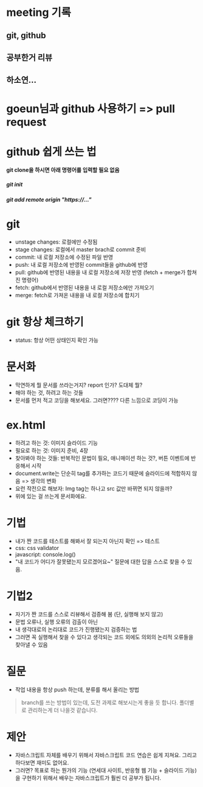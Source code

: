 # meeting 기록

## git, github
## 공부한거 리뷰
## 하소연...

# goeun님과 github 사용하기 => pull request

# github 쉽게 쓰는 법

#### git clone을 하시면 아래 명령어를 입력할 필요 없음
##### git init
##### git add remote origin "https://..."

# git

- unstage changes: 로컬에만 수정됨
- stage changes: 로컬에서 master brach로 commit 준비
- commit: 내 로컬 저장소에 수정된 파일 반영
- push: 내 로컬 저장소에 반영된 commit들을 github에 반영
- pull: github에 반영된 내용을 내 로컬 저장소에 저장 반영 (fetch + merge가 합쳐진 명령어)
- fetch: github에서 반영된 내용을 내 로컬 저장소에만 가져오기
- merge: fetch로 가져온 내용을 내 로컬 저장소에 합치기

# git 항상 체크하기

- status: 항상 어떤 상태인지 확인 가능

# 문서화

- 막연하게 뭘 문서를 쓰라는거지? report 인가? 도대체 뭘?
- 해야 하는 것, 하려고 하는 것들
- 문서를 먼저 적고 코딩을 해보세요. 그러면???? 다른 느낌으로 코딩이 가능

# ex.html

- 하려고 하는 것: 이미지 슬라이드 기능
- 필요로 하는 것: 이미지 준비, 4장
- 찾아봐야 하는 것들: 반복적인 문법이 필요, 애니매이션 하는 것?, 버튼 이벤트에 반응해서 시작
- document.write는 단순히 tag를 추가하는 코드기 때문에 슬라이드에 적합하지 않음 => 생각의 변화
- 요런 작전으로 해보자: Img tag는 하나고 src 값만 바뀌면 되지 않을까?
- 위에 있는 걸 쓰는게 문서화에요.

# 기법

- 내가 짠 코드를 테스트를 해봐서 잘 되는지 아닌지 확인 => 테스트
- css: css validator
- javascript: console.log()
- "내 코드가 어디가 잘못됐는지 모르겠어요~" 질문에 대한 답을 스스로 찾을 수 있음.

# 기법2

- 자기가 짠 코드를 스스로 리뷰해서 검증해 봄 (단, 실행해 보지 않고)
- 문법 오류나, 실행 오류의 검출이 아닌
- 내 생각대로의 논리대로 코드가 진행됐는지 검증하는 법
- 그러면 꼭 실행해서 찾을 수 있다고 생각되는 코드 외에도 의외의 논리적 오류들을 찾아낼 수 있음

# 질문

- 작업 내용을 항상 push 하는데, 분류를 해서 올리는 방법
> branch를 쓰는 방법이 있는데, 도전 과제로 해보시는게 좋을 듯 합니다. 폴더별로 관리하는게 더 나을것 같습니다.

# 제안

- 자바스크립트 자체를 배우기 위해서 자바스크립트 코드 연습은 쉽게 지쳐요. 그리고 하다보면 재미도 없어요.
- 그러면? 목표로 하는 뭔가의 기능 (연세대 사이트, 반응형 웹 기능 + 슬라이드 기능)을 구현하기 위해서 배우는 자바스크립트가 훨씬 더 공부가 됩니다.
